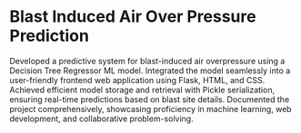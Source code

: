 # Blast Induced Air Over Pressure Prediction


Developed a predictive system for blast-induced air overpressure using a Decision Tree Regressor ML model. Integrated the model seamlessly into a user-friendly frontend web application using Flask, HTML, and CSS. Achieved efficient model storage and retrieval with Pickle serialization, ensuring real-time predictions based on blast site details. Documented the project comprehensively, showcasing proficiency in machine learning, web development, and collaborative problem-solving.
